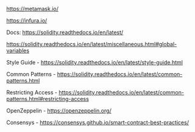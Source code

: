 
https://metamask.io/

https://infura.io/

Docs: https://solidity.readthedocs.io/en/latest/

https://solidity.readthedocs.io/en/latest/miscellaneous.html#global-variables

Style Guide - https://solidity.readthedocs.io/en/latest/style-guide.html


Common Patterns - https://solidity.readthedocs.io/en/latest/common-patterns.html

Restricting Access - https://solidity.readthedocs.io/en/latest/common-patterns.html#restricting-access

OpenZeppelin - https://openzeppelin.org/ 

Consensys - https://consensys.github.io/smart-contract-best-practices/ 

